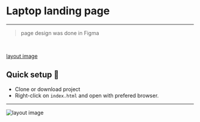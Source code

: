 # Laptop landing page

<hr />

<blockquote>
    page design was done in Figma
</blockquote>

<br>

[layout image](dsdsdsddsd)

## Quick setup 🚀

-   Clone or download project
-   Right-click on `index.html` and open with prefered browser.
<hr />

![layout image](https://res.cloudinary.com/romie/image/upload/v1602117602/landing%20pages/laptoplandingpage.png)
